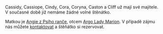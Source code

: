 Cassidy, Cassiope, Cindy, Cora, Coryna, Caston a Cliff už mají své  majitele. V současné době již nemáme žádné volné štěnátko.

Matkou je [Angie z Psího ranče](/nasi-psi#Angie), otcem [Argo Lady Marion](https://www.hovawart.cz/databaze/psi/info.php?id=7577).
V případě zájmu nás můžete [kontaktovat](/kontakt) a štěňátko si rezervovat.
